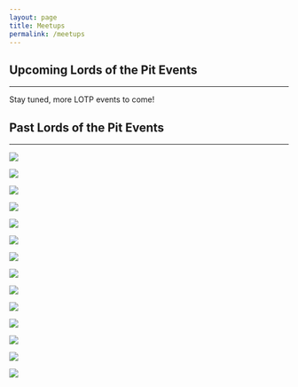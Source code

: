 ```yaml
---
layout: page
title: Meetups
permalink: /meetups
---
```


## Upcoming Lords of the Pit Events
---
Stay tuned, more LOTP events to come!



## Past Lords of the Pit Events
---
![](/assets/images/2021/fall-brawl-4.jpg)

![](/assets/images/2020/01/MTM.jpg)

![](/assets/images/2019/10/lotp_diehard.jpg)

![](/assets/images/2019/10/partyofthepitlords2019.jpg)

![](/assets/images/2019/10/andre3000.jpg)

![](/assets/images/2019/09/fallbrawl19.png)

![](/assets/images/2019/05/ospb2019final.jpg)

![](/assets/images/2019/09/CC2-1.jpg)

![](/assets/images/2019/04/SOLOCON.jpg)

![](/assets/images/2019/02/relicwar3-1.jpg)

![](/assets/images/2018/12/lotp_hackers.png)

![](/assets/images/2018/10/Ice-Storm-Social.jpg)

![](/assets/images/2018/09/Fall_Brawl_10-20-18.jpg)

![](/assets/images/2018/08/players-ball-2.jpg)
